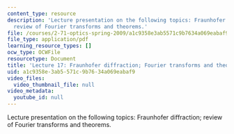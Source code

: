 ```yaml
---
content_type: resource
description: 'Lecture presentation on the following topics: Fraunhofer diffraction;
  review of Fourier transforms and theorems.'
file: /courses/2-71-optics-spring-2009/a1c9358e3ab5571c9b7634a069eabaf9_MIT2_71S09_lec17.pdf
file_type: application/pdf
learning_resource_types: []
ocw_type: OCWFile
resourcetype: Document
title: 'Lecture 17: Fraunhofer diffraction; Fourier transforms and theorems'
uid: a1c9358e-3ab5-571c-9b76-34a069eabaf9
video_files:
  video_thumbnail_file: null
video_metadata:
  youtube_id: null
---
```

Lecture presentation on the following topics: Fraunhofer diffraction; review of Fourier transforms and theorems.

